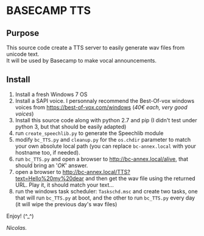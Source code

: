 # BASECAMP TTS

## Purpose

This source code create a TTS server to easily generate wav files from unicode text.<br>
It will be used by Basecamp to make vocal announcements.

## Install

1) Install a fresh Windows 7 OS
2) Install a SAPI voice. I personnaly recommend the Best-Of-vox windows voices from https://best-of-vox.com/windows (_40€ each, very good voices_)
3) Install this source code along with python 2.7 and pip (I didn't test under python 3, but that should be easily adapted)
4) run `create_speechlib.py` to generate the Speechlib module
5) modify `bc_TTS.py` and `cleanup.py` for the `os.chdir` parameter to match your own absolute local path (you can replace `bc-annex.local` with your hostname too, if needed).
6) run `bc_TTS.py` and open a browser to http://bc-annex.local/alive, that should bring an '_OK_' answer.
7) open a browser to http://bc-annex.local/TTS?text=Hello%20my%20dear and then get the wav file using the returned URL. Play it, it should match your text...
8) run the windows task scheduler: `Taskschd.msc` and create two tasks, one that will run `bc_TTS.py` at boot, and the other to run `bc_TTS.py` every day (it will wipe the previous day's wav files)

Enjoy! (^_^)

_Nicolas._